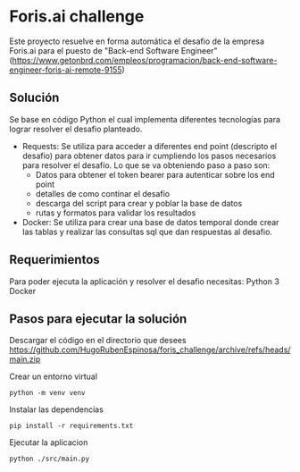 # Foris.ai challenge
Este proyecto resuelve en forma automática el desafio de la empresa Foris.ai para el puesto de "Back-end Software Engineer"
(https://www.getonbrd.com/empleos/programacion/back-end-software-engineer-foris-ai-remote-9155)

## Solución
Se base en código Python el cual implementa diferentes tecnologías para lograr resolver el desafio planteado.
* Requests:
  Se utiliza para acceder a diferentes end point (descripto el desafio) para obtener datos para ir cumpliendo los pasos necesarios para resolver el desafío.
  Lo que se va obteniendo paso a paso son:
   - Datos para obtener el token bearer para autenticar sobre los end point
   - detalles de como continar el desafio
   - descarga del script para crear y poblar la base de datos
   - rutas y formatos para validar los resultados
* Docker:
  Se utiliza para crear una base de datos temporal donde crear las tablas y realizar las consultas sql que dan respuestas al desafio.

## Requerimientos
Para poder ejecuta la aplicación y resolver el desafio necesitas:
Python 3
Docker

## Pasos para ejecutar la solución
Descargar el código en el directorio que desees
https://github.com/HugoRubenEspinosa/foris_challenge/archive/refs/heads/main.zip

Crear un entorno virtual 
```
python -m venv venv
```
Instalar las dependencias 
```
pip install -r requirements.txt
```
Ejecutar la aplicacion 
```
python ./src/main.py
```
